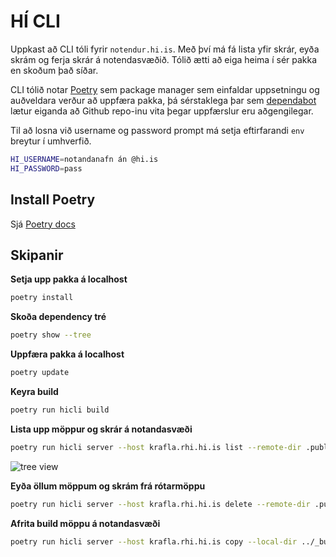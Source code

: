 # HÍ CLI
Uppkast að CLI tóli fyrir `notendur.hi.is`. Með því má fá lista yfir skrár, eyða skrám og ferja skrár á notendasvæðið. Tólið ætti að eiga heima í sér pakka en skoðum það síðar.

CLI tólið notar [Poetry](https://python-poetry.org/) sem package manager sem einfaldar uppsetningu og auðveldara verður að uppfæra pakka, þá sérstaklega þar sem [dependabot](https://dependabot.com/) lætur eiganda að Github repo-inu vita þegar uppfærslur eru aðgengilegar.


Til að losna við username og password prompt má setja eftirfarandi `env` breytur í umhverfið.

```sh
HI_USERNAME=notandanafn án @hi.is
HI_PASSWORD=pass
```

## Install Poetry
Sjá [Poetry docs](https://python-poetry.org/docs/#installation)


## Skipanir
**Setja upp pakka á localhost**
```sh
poetry install
```


**Skoða dependency tré**
```sh
poetry show --tree
```


**Uppfæra pakka á localhost**
```sh
poetry update
```


**Keyra build**
```sh
poetry run hicli build
```

**Lista upp möppur og skrár á notandasvæði**
```sh
poetry run hicli server --host krafla.rhi.hi.is list --remote-dir .public-html
```
![tree view](https://www.dropbox.com/s/yplhpvltuetizi9/2020-12-26_15-19.png?raw=1)


**Eyða öllum möppum og skrám frá rótarmöppu**
```sh
poetry run hicli server --host krafla.rhi.hi.is delete --remote-dir .public_html/staging/edbook
```


**Afrita build möppu á notandasvæði**
```sh
poetry run hicli server --host krafla.rhi.hi.is copy --local-dir ../_build --remote-dir .public_html/staging/edbook
```
